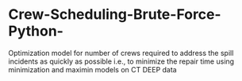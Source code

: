# Crew-Scheduling-Brute-Force-Python-
Optimization model for number of crews required to address the spill incidents as quickly as possible i.e., to minimize the repair time using minimization and maximin models on CT DEEP data
